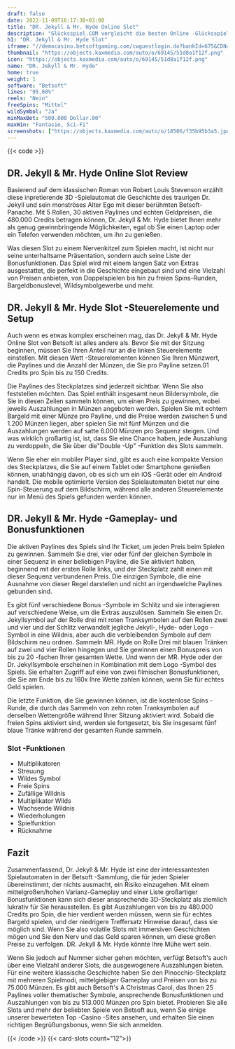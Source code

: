 ```yaml
---
draft: false
date: 2022-11-09T16:17:38+03:00
title: "DR. Jekyll & Mr. Hyde Online Slot"
description: "Glücksspiel.COM vergleicht die besten Online -Glücksspiel -Sites und -spiele der Kanada.  Unabhängige Produktbewertungen und exklusive Anmeldeangebote. Jetzt spielen!"
h1: "DR. Jekyll & Mr. Hyde Slot"
iframe: "//democasino.betsoftgaming.com/cwguestlogin.do?bankId=675&CDN=AUTO&gameId=500"
thumbnail: "https://objects.kaxmedia.com/auto/o/69145/51d8a1f12f.png"
icon: "https://objects.kaxmedia.com/auto/o/69145/51d8a1f12f.png"
name: "DR. Jekyll & Mr. Hyde"
home: true
weight: 1
software: "Betsoft"
lines: "95.60%"
reels: "Nein"
freeSpins: "Mittel"
wildSymbol: "Ja"
minMaxBet: "500.000 Dollar.00"
maxWin: "Fantasie, Sci-Fi"
screenshots: ["https://objects.kaxmedia.com/auto/o/18506/f35b95b3a5.jpeg"]
---
```


{{< code >}}<h2>DR. Jekyll & Mr. Hyde Online Slot Review</h2><p>Basierend auf dem klassischen Roman von Robert Louis Stevenson erzählt diese inpretierende 3D -Spielautomat die Geschichte des traurigen Dr. Jekyll und sein monströses Alter Ego mit dieser berühmten Betsoft-Panache. Mit 5 Rollen, 30 aktiven Paylines und echten Geldpreisen, die 480.000 Credits betragen können, Dr. Jekyll & Mr. Hyde bietet Ihnen mehr als genug gewinnbringende Möglichkeiten, egal ob Sie einen Laptop oder ein Telefon verwenden möchten, um ihn zu genießen.</p><p>Was diesen Slot zu einem Nervenkitzel zum Spielen macht, ist nicht nur seine unterhaltsame Präsentation, sondern auch seine Liste der Bonusfunktionen. Das Spiel wird mit einem langen Satz von Extras ausgestattet, die perfekt in die Geschichte eingebaut sind und eine Vielzahl von Preisen anbieten, von Doppelspielen bis hin zu freien Spins-Runden, Bargeldbonuslevel, Wildsymbolgewerbe und mehr.</p><h2>DR. Jekyll & Mr. Hyde Slot -Steuerelemente und Setup</h2><p>Auch wenn es etwas komplex erscheinen mag, das Dr. Jekyll & Mr. Hyde Online Slot von Betsoft ist alles andere als. Bevor Sie mit der Sitzung beginnen, müssen Sie Ihren Anteil nur an die linken Steuerelemente einstellen. Mit diesen Wett -Steuerelementen können Sie Ihren Münzwert, die Paylines und die Anzahl der Münzen, die Sie pro Payline setzen.01 Credits pro Spin bis zu 150 Credits.</p><p>Die Paylines des Steckplatzes sind jederzeit sichtbar. Wenn Sie also feststellen möchten. Das Spiel enthält insgesamt neun Bildersymbole, die Sie in diesen Zeilen sammeln können, um einen Preis zu gewinnen, wobei jeweils Auszahlungen in Münzen angeboten werden. Spielen Sie mit echtem Bargeld mit einer Münze pro Payline, und die Preise werden zwischen 5 und 1.200 Münzen liegen, aber spielen Sie mit fünf Münzen und die Auszahlungen werden auf satte 6.000 Münzen pro Sequenz steigen. Und was wirklich großartig ist, ist, dass Sie eine Chance haben, jede Auszahlung zu verdoppeln, die Sie über die"Double -Up" -Funktion des Slots sammeln.</p><p>Wenn Sie eher ein mobiler Player sind, gibt es auch eine kompakte Version des Steckplatzes, die Sie auf einem Tablet oder Smartphone genießen können, unabhängig davon, ob es sich um ein iOS -Gerät oder ein Android handelt. Die mobile optimierte Version des Spielautomaten bietet nur eine Spin-Steuerung auf dem Bildschirm, während alle anderen Steuerelemente nur im Menü des Spiels gefunden werden können.</p><h2>DR. Jekyll & Mr. Hyde -Gameplay- und Bonusfunktionen</h2><p>Die aktiven Paylines des Spiels sind Ihr Ticket, um jeden Preis beim Spielen zu gewinnen. Sammeln Sie drei, vier oder fünf der gleichen Symbole in einer Sequenz in einer beliebigen Payline, die Sie aktiviert haben, beginnend mit der ersten Rolle links, und der Steckplatz zahlt einen mit dieser Sequenz verbundenen Preis. Die einzigen Symbole, die eine Ausnahme von dieser Regel darstellen und nicht an irgendwelche Paylines gebunden sind.</p><p>Es gibt fünf verschiedene Bonus -Symbole im Schlitz und sie interagieren auf verschiedene Weise, um die Extras auszulösen. Sammeln Sie einen Dr. Jekyllsymbol auf der Rolle drei mit roten Tranksymbolen auf den Rollen zwei und vier und der Schlitz verwandelt jegliche Jekyll-, Hyde- oder Logo -Symbol in eine Wildnis, aber auch die verbleibenden Symbole auf dem Bildschirm neu ordnen. Sammeln MR. Hyde on Rolle Drei mit blauen Tränken auf zwei und vier Rollen hingegen und Sie gewinnen einen Bonuspreis von bis zu 20 -fachen Ihrer gesamten Wette. Und wenn der MR. Hyde oder der Dr. Jekyllsymbole erscheinen in Kombination mit dem Logo -Symbol des Spiels. Sie erhalten Zugriff auf eine von zwei filmischen Bonusfunktionen, die Sie am Ende bis zu 160x Ihre Wette zahlen können, wenn Sie für echtes Geld spielen.</p><p>Die letzte Funktion, die Sie gewinnen können, ist die kostenlose Spins -Runde, die durch das Sammeln von zehn roten Tranksymbolen auf derselben Wettengröße während Ihrer Sitzung aktiviert wird. Sobald die freien Spins aktiviert sind, werden sie fortgesetzt, bis Sie insgesamt fünf blaue Tränke während der gesamten Runde sammeln.</p><h3>
Slot -Funktionen</h3><ul>
<li></span>
Multiplikatoren</li>
<li></span>
Streuung</li>
<li></span>
Wildes Symbol</li>
<li></span>
Freie Spins</li>
<li></span>
Zufällige Wildnis</li>
<li></span>
Multiplikator Wilds</li>
<li></span>
Wachsende Wildnis</li>
<li></span>
Wiederholungen</li>
<li></span>
Spielfunktion</li>
<li></span>
Rücknahme</li></ul><h2>Fazit</h2><p>Zusammenfassend, Dr. Jekyll & Mr. Hyde ist eine der interessantesten Spielautomaten in der Betsoft -Sammlung, die für jeden Spieler übereinstimmt, der nichts ausmacht, ein Risiko einzugehen. Mit einem mittelgroßen/hohen Varianz-Gameplay und einer Liste großartiger Bonusfunktionen kann sich dieser ansprechende 3D-Steckplatz als ziemlich lukrativ für Sie herausstellen. Es gibt Auszahlungen von bis zu 480.000 Credits pro Spin, die hier verdient werden müssen, wenn sie für echtes Bargeld spielen, und der niedrigere Treffersatz Hinweise darauf, dass sie möglich sind. Wenn Sie also volatile Slots mit immersiven Geschichten mögen und Sie den Nerv und das Geld sparen können, um diese großen Preise zu verfolgen. DR. Jekyll & Mr. Hyde könnte Ihre Mühe wert sein.</p><p>Wenn Sie jedoch auf Nummer sicher gehen möchten, verfügt Betsoft's auch über eine Vielzahl anderer Slots, die ausgewogenere Auszahlungen bieten. Für eine weitere klassische Geschichte haben Sie den Pinocchio-Steckplatz mit mehreren Spielmodi, mittelgiebiger Gameplay und Preisen von bis zu 75.000 Münzen. Es gibt auch Betsoft's A Christmas Carol, das Ihnen 25 Paylines voller thematischer Symbole, ansprechende Bonusfunktionen und Auszahlungen von bis zu 513.000 Münzen pro Spin bietet. Probieren Sie alle Slots und mehr der beliebten Spiele von Betsoft aus, wenn Sie einige unserer bewerteten Top -Casino -Sites ansehen, und erhalten Sie einen richtigen Begrüßungsbonus, wenn Sie sich anmelden.</p>{{< /code >}}
{{< card-slots count="12">}}